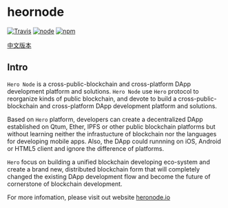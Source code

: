 # heornode

[![Travis](https://img.shields.io/travis/hero-node/hero-node.svg?style=flat-square)](https://travis-ci.org/hero-node/hero-node)
[![node](https://img.shields.io/node/v/heornode-node.svg?style=flat-square)](https://www.npmjs.com/package/heornode-node)
[![npm](https://img.shields.io/npm/v/heornode-node.svg?style=flat-square)](https://www.npmjs.com/package/heornode-node)

[中文版本](https://github.com/hero-mobile/hero-node/blob/master/README.zh-CN.md)

## Intro

`Hero Node` is a cross-public-blockchain and cross-platform DApp development platform and solutions.
`Hero Node` use `Hero` protocol to reorganize kinds of public blockchain, and devote to build a cross-public-blockchain and cross-platform DApp development platform and solutions.

Based on `Hero` platform, developers can create a decentralized DApp established on Qtum, Ether, IPFS or other public blockchain platforms but without learning neither the infrastucture of blockchain nor the languages for developing mobile apps. Also, the DApp could runnning on iOS, Android or HTML5 client and ignore the difference of platforms.

`Hero` focus on building a unified blockchain developing eco-system and create a brand new, distributed blockchain form that will completely changed the existing DApp development flow and become the future of cornerstone of blockchain development.

For more infomation, please visit out website [heronode.io](https://heronode.io)
